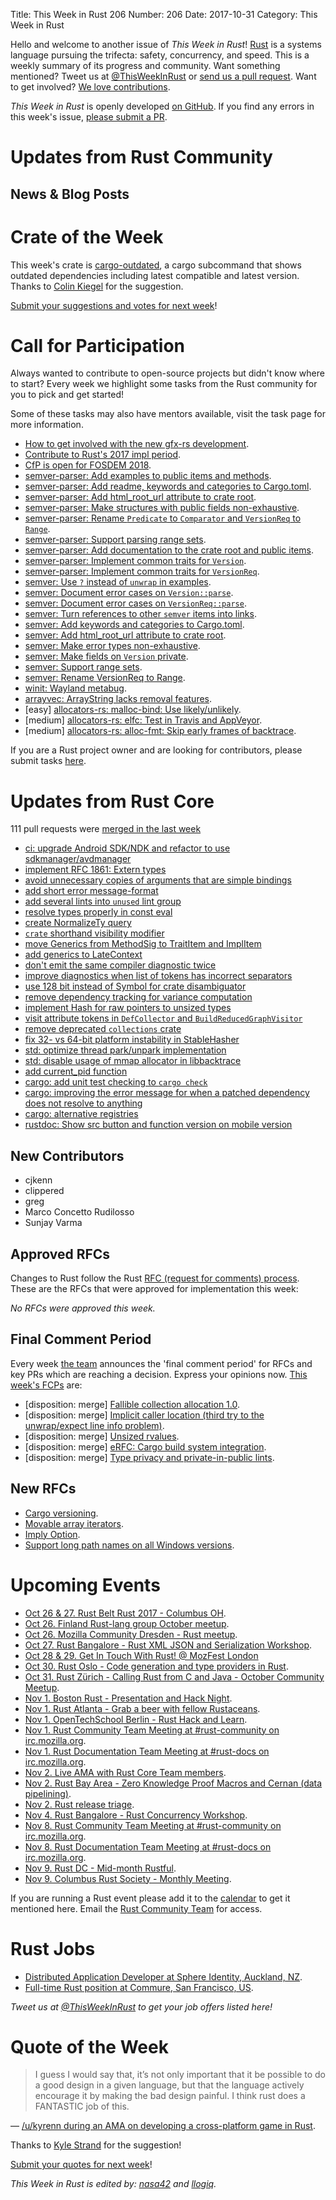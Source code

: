 Title: This Week in Rust 206
Number: 206
Date: 2017-10-31
Category: This Week in Rust

Hello and welcome to another issue of *This Week in Rust*!
[Rust](http://rust-lang.org) is a systems language pursuing the trifecta: safety, concurrency, and speed.
This is a weekly summary of its progress and community.
Want something mentioned? Tweet us at [@ThisWeekInRust](https://twitter.com/ThisWeekInRust) or [send us a pull request](https://github.com/cmr/this-week-in-rust).
Want to get involved? [We love contributions](https://github.com/rust-lang/rust/blob/master/CONTRIBUTING.md).

*This Week in Rust* is openly developed [on GitHub](https://github.com/cmr/this-week-in-rust).
If you find any errors in this week's issue, [please submit a PR](https://github.com/cmr/this-week-in-rust/pulls).

# Updates from Rust Community

## News & Blog Posts

# Crate of the Week

This week's crate is [cargo-outdated](https://crates.io/crates/cargo-outdated), a cargo subcommand that shows outdated dependencies including latest compatible
and latest version. Thanks to [Colin Kiegel](https://users.rust-lang.org/u/colin_kiegel) for the suggestion.

[Submit your suggestions and votes for next week][submit_crate]!

[submit_crate]: https://users.rust-lang.org/t/crate-of-the-week/2704

# Call for Participation

Always wanted to contribute to open-source projects but didn't know where to start?
Every week we highlight some tasks from the Rust community for you to pick and get started!

Some of these tasks may also have mentors available, visit the task page for more information.

* [How to get involved with the new gfx-rs development](https://github.com/gfx-rs/gfx/wiki/Getting-Involved).
* [Contribute to Rust's 2017 impl period](https://www.rustaceans.org/findwork/impl).
* [CfP is open for FOSDEM 2018](https://rust-fosdem.github.io).
* [semver-parser: Add examples to public items and methods](https://github.com/steveklabnik/semver-parser/issues/17).
* [semver-parser: Add readme, keywords and categories to Cargo.toml](https://github.com/steveklabnik/semver-parser/issues/18).
* [semver-parser: Add html_root_url attribute to crate root](https://github.com/steveklabnik/semver-parser/issues/19).
* [semver-parser: Make structures with public fields non-exhaustive](https://github.com/steveklabnik/semver-parser/issues/20).
* [semver-parser: Rename `Predicate` to `Comparator` and `VersionReq` to `Range`](https://github.com/steveklabnik/semver-parser/issues/21).
* [semver-parser: Support parsing range sets](https://github.com/steveklabnik/semver-parser/issues/22).
* [semver-parser: Add documentation to the crate root and public items](https://github.com/steveklabnik/semver-parser/issues/23).
* [semver-parser: Implement common traits for `Version`](https://github.com/steveklabnik/semver-parser/issues/16).
* [semver-parser: Implement common traits for `VersionReq`](https://github.com/steveklabnik/semver-parser/issues/15).
* [semver: Use `?` instead of `unwrap` in examples](https://github.com/steveklabnik/semver/issues/129).
* [semver: Document error cases on `Version::parse`](https://github.com/steveklabnik/semver/issues/130).
* [semver: Document error cases on `VersionReq::parse`](https://github.com/steveklabnik/semver/issues/131).
* [semver: Turn references to other `semver` items into links](https://github.com/steveklabnik/semver/issues/132).
* [semver: Add keywords and categories to Cargo.toml](https://github.com/steveklabnik/semver/issues/133).
* [semver: Add html_root_url attribute to crate root](https://github.com/steveklabnik/semver/issues/134).
* [semver: Make error types non-exhaustive](https://github.com/steveklabnik/semver/issues/135).
* [semver: Make fields on `Version` private](https://github.com/steveklabnik/semver/issues/136).
* [semver: Support range sets](https://github.com/steveklabnik/semver/issues/137).
* [semver: Rename VersionReq to Range](https://github.com/steveklabnik/semver/issues/138).
* [winit: Wayland metabug](https://github.com/tomaka/winit/issues/306).
* [arrayvec: ArrayString lacks removal features](https://github.com/bluss/arrayvec/issues/66#issuecomment-338413765).
* [easy] [allocators-rs: malloc-bind: Use likely/unlikely](https://github.com/ezrosent/allocators-rs/issues/111).
* [medium] [allocators-rs: elfc: Test in Travis and AppVeyor](https://github.com/ezrosent/allocators-rs/issues/119).
* [medium] [allocators-rs: alloc-fmt: Skip early frames of backtrace](https://github.com/ezrosent/allocators-rs/issues/107).

If you are a Rust project owner and are looking for contributors, please submit tasks [here][guidelines].

[guidelines]: https://users.rust-lang.org/t/twir-call-for-participation/4821

# Updates from Rust Core

111 pull requests were [merged in the last week][merged]

[merged]: https://github.com/search?q=is%3Apr+org%3Arust-lang+is%3Amerged+merged%3A2017-10-23..2017-10-30

* [ci: upgrade Android SDK/NDK and refactor to use sdkmanager/avdmanager](https://github.com/rust-lang/rust/pull/45580)
* [implement RFC 1861: Extern types](https://github.com/rust-lang/rust/pull/44295)
* [avoid unnecessary copies of arguments that are simple bindings](https://github.com/rust-lang/rust/pull/45380)
* [add short error message-format](https://github.com/rust-lang/rust/pull/44636)
* [add several lints into `unused` lint group](https://github.com/rust-lang/rust/pull/45424)
* [resolve types properly in const eval](https://github.com/rust-lang/rust/pull/45488)
* [create NormalizeTy query](https://github.com/rust-lang/rust/pull/44984)
* [`crate` shorthand visibility modifier](https://github.com/rust-lang/rust/pull/45401)
* [move Generics from MethodSig to TraitItem and ImplItem](https://github.com/rust-lang/rust/pull/44766)
* [add generics to LateContext](https://github.com/rust-lang/rust/pull/45611)
* [don't emit the same compiler diagnostic twice](https://github.com/rust-lang/rust/pull/45519)
* [improve diagnostics when list of tokens has incorrect separators](https://github.com/rust-lang/rust/pull/45503)
* [use 128 bit instead of Symbol for crate disambiguator](https://github.com/rust-lang/rust/pull/45476)
* [remove dependency tracking for variance computation](https://github.com/rust-lang/rust/pull/45473)
* [implement Hash for raw pointers to unsized types](https://github.com/rust-lang/rust/pull/45483)
* [visit attribute tokens in `DefCollector` and `BuildReducedGraphVisitor`](https://github.com/rust-lang/rust/pull/45464)
* [remove deprecated `collections` crate](https://github.com/rust-lang/rust/pull/45446)
* [fix 32- vs 64-bit platform instability in StableHasher](https://github.com/rust-lang/rust/pull/45522)
* [std: optimize thread park/unpark implementation](https://github.com/rust-lang/rust/pull/45524)
* [std: disable usage of mmap allocator in libbacktrace ](https://github.com/rust-lang/rust/pull/45523)
* [add current_pid function](https://github.com/rust-lang/rust/pull/45059)
* [cargo: add unit test checking to `cargo check`](https://github.com/rust-lang/cargo/pull/4592)
* [cargo: improving the error message for when a patched dependency does not resolve to anything](https://github.com/rust-lang/cargo/pull/4607)
* [cargo: alternative registries](https://github.com/rust-lang/cargo/pull/4506)
* [rustdoc: Show src button and function version on mobile version ](https://github.com/rust-lang/rust/pull/45502)

## New Contributors

* cjkenn
* clippered
* greg
* Marco Concetto Rudilosso
* Sunjay Varma

## Approved RFCs

Changes to Rust follow the Rust [RFC (request for comments)
process](https://github.com/rust-lang/rfcs#rust-rfcs). These
are the RFCs that were approved for implementation this week:

*No RFCs were approved this week.*

## Final Comment Period

Every week [the team](https://www.rust-lang.org/team.html) announces the
'final comment period' for RFCs and key PRs which are reaching a
decision. Express your opinions now. [This week's FCPs][fcp] are:

[fcp]: https://github.com/rust-lang/rfcs/labels/final-comment-period

* [disposition: merge] [Fallible collection allocation 1.0](https://github.com/rust-lang/rfcs/pull/2116).
* [disposition: merge] [Implicit caller location (third try to the unwrap/expect line info problem)](https://github.com/rust-lang/rfcs/pull/2091).
* [disposition: merge] [Unsized rvalues](https://github.com/rust-lang/rfcs/pull/1909).
* [disposition: merge] [eRFC: Cargo build system integration](https://github.com/rust-lang/rfcs/pull/2136).
* [disposition: merge] [Type privacy and private-in-public lints](https://github.com/rust-lang/rfcs/pull/2145).

## New RFCs

* [Cargo versioning](https://github.com/rust-lang/rfcs/pull/2182).
* [Movable array iterators](https://github.com/rust-lang/rfcs/pull/2185).
* [Imply Option](https://github.com/rust-lang/rfcs/pull/2180).
* [Support long path names on all Windows versions](https://github.com/rust-lang/rfcs/pull/2188).

# Upcoming Events

* [Oct 26 & 27. Rust Belt Rust 2017 - Columbus OH](https://www.rust-belt-rust.com/).
* [Oct 26. Finland Rust-lang group October meetup](https://www.meetup.com/Finland-Rust-Meetup/events/243886850/).
* [Oct 26. Mozilla Community Dresden - Rust meetup](https://www.meetup.com/Mozilla-Community-Dresden/events/243915635/).
* [Oct 27. Rust Bangalore - Rust XML JSON and Serialization Workshop](https://www.meetup.com/rustox/events/243387629/).
* [Oct 28 & 29. Get In Touch With Rust! @ MozFest London](http://mozillafestival.org/)
* [Oct 30. Rust Oslo - Code generation and type providers in Rust](https://www.meetup.com/Rust-Oslo/events/244142198/).
* [Oct 31. Rust Zürich - Calling Rust from C and Java - October Community Meetup](https://www.meetup.com/Rust-Zurich/events/243147356/).
* [Nov  1. Boston Rust - Presentation and Hack Night](https://www.meetup.com/BostonRust/events/244260833/).
* [Nov  1. Rust Atlanta - Grab a beer with fellow Rustaceans](https://www.meetup.com/Rust-ATL/events/243942704/).
* [Nov  1. OpenTechSchool Berlin - Rust Hack and Learn](https://www.meetup.com/opentechschool-berlin/events/krnczlywpbcb/).
* [Nov  1. Rust Community Team Meeting at #rust-community on irc.mozilla.org](https://chat.mibbit.com/?server=irc.mozilla.org&channel=%23rust-community).
* [Nov  1. Rust Documentation Team Meeting at #rust-docs on irc.mozilla.org](https://chat.mibbit.com/?server=irc.mozilla.org&channel=%23rust-docs).
* [Nov  2. Live AMA with Rust Core Team members](https://hashnode.com/ama/with-rust-language-team-cj99mv7s101yw4rwtk5zntk8k).
* [Nov  2. Rust Bay Area - Zero Knowledge Proof Macros and Cernan (data pipelining)](https://www.meetup.com/Rust-Bay-Area/events/244156617/).
* [Nov  2. Rust release triage](https://internals.rust-lang.org/t/release-cycle-triage-proposal/3544).
* [Nov  4. Rust Bangalore - Rust Concurrency Workshop](https://www.meetup.com/rustox/events/240879563/).
* [Nov  8. Rust Community Team Meeting at #rust-community on irc.mozilla.org](https://chat.mibbit.com/?server=irc.mozilla.org&channel=%23rust-community).
* [Nov  8. Rust Documentation Team Meeting at #rust-docs on irc.mozilla.org](https://chat.mibbit.com/?server=irc.mozilla.org&channel=%23rust-docs).
* [Nov  9. Rust DC - Mid-month Rustful](https://www.meetup.com/RustDC/events/243672298/).
* [Nov  9. Columbus Rust Society - Monthly Meeting](https://www.meetup.com/columbus-rs/events/244164143/).

If you are running a Rust event please add it to the [calendar] to get
it mentioned here. Email the [Rust Community Team][community] for access.

[calendar]: https://www.google.com/calendar/embed?src=apd9vmbc22egenmtu5l6c5jbfc%40group.calendar.google.com
[community]: mailto:community-team@rust-lang.org

# Rust Jobs

* [Distributed Application Developer at Sphere Identity, Auckland, NZ](https://nz.linkedin.com/jobs/view/distributed-application-developers---blockchain-at-sphere-identity-ltd-442432632).
* [Full-time Rust position at Commure, San Francisco, US](https://news.ycombinator.com/item?id=15387799).

*Tweet us at [@ThisWeekInRust](https://twitter.com/ThisWeekInRust) to get your job offers listed here!*

# Quote of the Week

> I guess I would say that, it’s not only important that it be possible to do a good design in a given language, but that the language actively encourage it by making the bad design painful. I think rust does a FANTASTIC job of this.

— [/u/kyrenn during an AMA on developing a cross-platform game in Rust](https://www.reddit.com/r/rust/comments/78bowa/hey_this_is_kyren_from_chucklefish_we_make_and/dosq5qr/).

Thanks to [Kyle Strand](https://users.rust-lang.org/t/twir-quote-of-the-week/328/460) for the suggestion!

[Submit your quotes for next week][submit]!

[submit]: http://users.rust-lang.org/t/twir-quote-of-the-week/328

*This Week in Rust is edited by: [nasa42](https://github.com/nasa42) and [llogiq](https://github.com/llogiq).*
